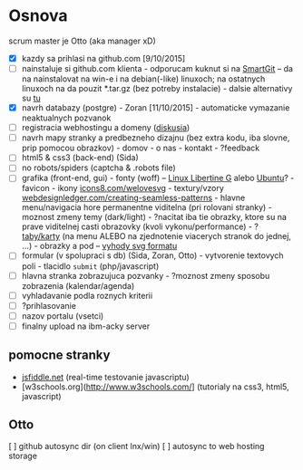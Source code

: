 # Osnova

scrum master je Otto (aka manager xD)

- [x] kazdy sa prihlasi na github.com [9/10/2015]
- [ ] nainstaluje si github.com klienta
      - odporucam kuknut si na [SmartGit](http://www.syntevo.com/smartgit/) – da na nainstalovat na win-e i na debian(-like) linuxoch; na ostatnych linuxoch na da pouzit *.tar.gz (bez potreby instalacie)
      - dalsie alternativy su [tu](https://git-scm.com/download/gui/linux)
- [x] navrh databazy (postgre) - Zoran [11/10/2015]
      - automaticke vymazanie neaktualnych pozvanok
- [ ] registracia webhostingu a domeny ([diskusia](diskusia_webhosting.md))
- [ ] navrh mapy stranky a predbezneho dizajnu (bez extra kodu, iba slovne, prip pomocou obrazkov)
      - domov
      - o nas
      - kontakt
      - ?feedback
- [ ] html5 & css3 (back-end) (Sida)
- [ ] no robots/spiders (captcha & .robots file)
- [ ] grafika (front-end, gui)
      - fonty (woff) – [Linux Libertine G](http://numbertext.org/linux/) alebo [Ubuntu](http://font.ubuntu.com)?
      - favicon
      - ikony [icons8.com/welovesvg](https://icons8.com/welovesvg)
      - textury/vzory [webdesignledger.com/creating-seamless-patterns](http://webdesignledger.com/creating-seamless-patterns)
      - hlavne menu/navigacia hore permanentne viditelna (pri rolovani stranky)
      - moznost zmeny temy (dark/light)
      - ?nacitat iba tie obrazky, ktore su na prave viditelnej casti obrazovky (kvoli vykonu/performance)
      - ?[taby/karty](http://webdesignledger.com/principles-for-tabbed-website-widgets) (na menu ALEBO na zjednotenie viacerych stranok do jednej, …)
      - obrazky a pod – [vyhody svg formatu](http://webdesignledger.com/svg-images-in-web-design)
- [ ] formular (v spolupraci s db) (Sida, Zoran, Otto)
      - vytvorenie textovych poli
      - tlacidlo `submit` (php/javascript)
- [ ] hlavna stranka zobrazujuca pozvanky
      - ?moznost zmeny sposobu zobrazenia (kalendar/agenda)
- [ ] vyhladavanie podla roznych kriterii
- [ ] ?prihlasovanie
- [ ] nazov portalu (vsetci)
- [ ] finalny upload na ibm-acky server

pomocne stranky
---------------
- [jsfiddle.net](http://jsfiddle.net/) (real-time testovanie javascriptu)
- [w3schools.org](http://www.w3schools.com/] (tutorialy na css3, html5, javascript)

Otto
----
[ ] github autosync dir (on client lnx/win)
[ ] autosync to web hosting storage
